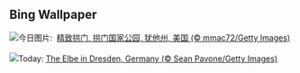 ## Bing Wallpaper
![](https://www.bing.com/th?id=OHR.DelicateArch_ZH-CN8971667580_UHD.jpg&w=1000)今日图片: &nbsp;[精致拱门, 拱门国家公园, 犹他州, 美国 (© mmac72/Getty Images)](https://www.bing.com/th?id=OHR.DelicateArch_ZH-CN8971667580_UHD.jpg)
<br><br/>
![](https://www.bing.com/th?id=OHR.DresdenElbe_EN-US2259441179_UHD.jpg&w=1000)Today: [The Elbe in Dresden, Germany (© Sean Pavone/Getty Images)](https://www.bing.com/th?id=OHR.DresdenElbe_EN-US2259441179_UHD.jpg)
<br><br/>

